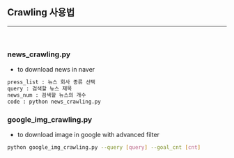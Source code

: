 ## Crawling 사용법
----
<br>

### news_crawling.py

- to download news in naver
```bash
press_list : 뉴스 회사 종류 선택
query : 검색할 뉴스 제목
news_num : 검색할 뉴스의 개수
code : python news_crawling.py
```

### google_img_crawling.py

- to download image in google with advanced filter
```bash
python google_img_crawling.py --query [query] --goal_cnt [cnt]
```
 
